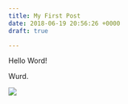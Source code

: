 ```yaml
---
title: My First Post
date: 2018-06-19 20:56:26 +0000
draft: true

---
```

Hello Word!

Wurd.

![](/uploads/20300515_m.jpg)